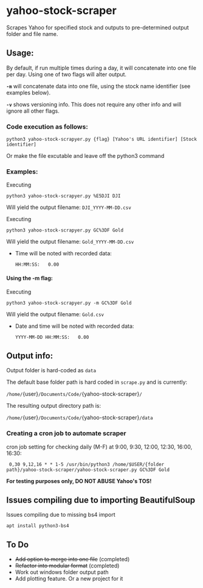 # yahoo-stock-scraper
Scrapes Yahoo for specified stock and outputs to pre-determined output folder and file name.

## Usage: 
By default, if run multiple times during a day, it will concatenate into one file per day. Using one of two flags will alter output.
 
**```-m```** 
will concatenate data into one file, using the stock name identifier (see examples below).

 
**```-v```** 
shows versioning info.  This does not require any other info and will ignore all other flags.

### **Code execution as follows:**

    python3 yahoo-stock-scrapyer.py {flag} [Yahoo's URL identifier] [Stock identifier] 
Or make the file excutable and leave off the python3 command

### **Examples:** 
Executing 

    python3 yahoo-stock-scrapyer.py %E5DJI DJI
Will yield the output filename: 
```DJI_YYYY-MM-DD.csv```

Executing

    python3 yahoo-stock-scrapyer.py GC%3DF Gold

Will yield the output filename: 
```Gold_YYYY-MM-DD.csv```

* Time will be noted with recorded data: 

    ```HH:MM:SS:   0.00 ```


#### **Using the -m flag:**
Executing 

    python3 yahoo-stock-scrapyer.py -m GC%3DF Gold

Will yield the output filename: 
```Gold.csv```

* Date and time will be noted with recorded data: 

    ```YYYY-MM-DD HH:MM:SS:   0.00 ```

## Output info:
Output folder is hard-coded as 
```data```

The default base folder path is hard coded in ```scrape.py``` and is currently: 

```/home/```{user}```/Documents/Code/```{yahoo-stock-scraper}```/``` 

The resulting output directory path is: 

```/home/```{user}```/Documents/Code/```{yahoo-stock-scraper}```/data```


### **Creating a cron job to automate scraper**
cron job setting for checking daily (M-F) at 9:00, 9:30, 12:00, 12:30, 16:00, 16:30:
```
 0,30 9,12,16 * * 1-5 /usr/bin/python3 /home/$USER/{folder path}/yahoo-stock-scraper/yahoo-stock-scraper.py GC%3DF Gold 
```

**For testing purposes only, DO NOT ABUSE Yahoo's TOS!**

## Issues compiling due to importing BeautifulSoup

Issues compiling due to missing bs4 import

``` apt install python3-bs4 ```

## To Do

- ~~Add option to merge into one file~~ (completed)
- ~~Refactor into modular format~~ (completed)
- Work out windows folder output path
- Add plotting feature. Or a new project for it
